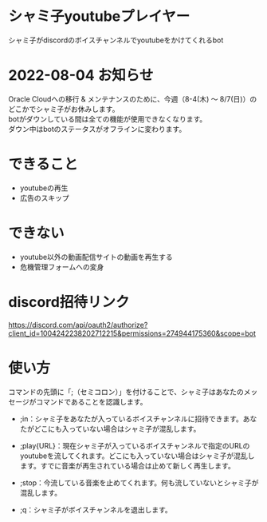 # シャミ子youtubeプレイヤー
シャミ子がdiscordのボイスチャンネルでyoutubeをかけてくれるbot  

# 2022-08-04 お知らせ
Oracle Cloudへの移行 & メンテナンスのために、今週（8-4(木) ～ 8/7(日)）のどこかでシャミ子がお休みします。  
botがダウンしている間は全ての機能が使用できなくなります。  
ダウン中はbotのステータスがオフラインに変わります。  

# できること
* youtubeの再生
* 広告のスキップ

# できない
* youtube以外の動画配信サイトの動画を再生する
* 危機管理フォームへの変身

# discord招待リンク
https://discord.com/api/oauth2/authorize?client_id=1004242238202712215&permissions=274944175360&scope=bot

# 使い方
コマンドの先頭に「;（セミコロン）」を付けることで、シャミ子はあなたのメッセージがコマンドであることを認識します。

* ;in：シャミ子をあなたが入っているボイスチャンネルに招待できます。あなたがどこにも入っていない場合はシャミ子が混乱します。

* ;play{URL}：現在シャミ子が入っているボイスチャンネルで指定のURLのyoutubeを流してくれます。どこにも入っていない場合はシャミ子が混乱します。すでに音楽が再生されている場合は止めて新しく再生します。

* ;stop：今流している音楽を止めてくれます。何も流していないとシャミ子が混乱します。

* ;q：シャミ子がボイスチャンネルを退出します。
